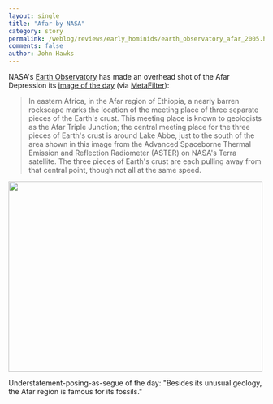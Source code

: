 ```yaml
---
layout: single 
title: "Afar by NASA" 
category: story
permalink: /weblog/reviews/early_hominids/earth_observatory_afar_2005.html
comments: false 
author: John Hawks 
---
```



<p>
NASA's <a href="http://earthobservatory.nasa.gov">Earth Observatory</a> has made an overhead shot of the Afar Depression its <a href="http://earthobservatory.nasa.gov/Newsroom/NewImages/images.php3?img_id=17023">image of the day</a> (via <a href="http://www.metafilter.com/mefi/44946">MetaFilter</a>):
</p>

<blockquote>In eastern Africa, in the Afar region of Ethiopia, a nearly barren rockscape marks the location of the meeting place of three separate pieces of the Earth's crust. This meeting place is known to geologists as the Afar Triple Junction; the central meeting place for the three pieces of Earth's crust is around Lake Abbe, just to the south of the area shown in this image from the Advanced Spaceborne Thermal Emission and Reflection Radiometer (ASTER) on NASA's Terra satellite. The three pieces of Earth's crust are each pulling away from that central point, though not all at the same speed.</blockquote>

<img src="/graphics/afar_satellite.jpg" height="375" width="500" />

<p>
Understatement-posing-as-segue of the day: "Besides its unusual geology, the Afar region is famous for its fossils." 
</p>

